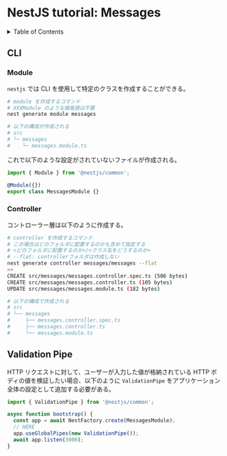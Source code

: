 # NestJS tutorial: Messages

<!-- START doctoc generated TOC please keep comment here to allow auto update -->
<!-- DON'T EDIT THIS SECTION, INSTEAD RE-RUN doctoc TO UPDATE -->
<details>
<summary>Table of Contents</summary>

- [CLI](#cli)
  - [Module](#module)
  - [Controller](#controller)
- [Validation Pipe](#validation-pipe)

</details>
<!-- END doctoc generated TOC please keep comment here to allow auto update -->

## CLI

### Module

`nestjs` では CLI を使用して特定のクラスを作成することができる。

```bash
# module を作成するコマンド
# XXXModule のような接尾語は不要
nest generate module messages

# 以下の構成が作成される
# src
# └─ messages
#    └─ messages.module.ts
```

これで以下のような設定がされていないファイルが作成される。

```ts
import { Module } from '@nestjs/common';

@Module({})
export class MessagesModule {}
```

### Controller

コントローラー層は以下のように作成する。

```bash
# controller を作成するコマンド
# この場合はどのフォルダに配置するのかも含めて指定する
# <どのフォルダに配置するのか>/<クラス名をどうするのか>
# --flat: controllerフォルダは作成しない
nest generate controller messages/messages --flat
>>
CREATE src/messages/messages.controller.spec.ts (506 bytes)
CREATE src/messages/messages.controller.ts (105 bytes)
UPDATE src/messages/messages.module.ts (182 bytes)

# 以下の構成で作成される
# src
# └── messages
#     ├── messages.controller.spec.ts
#     ├── messages.controller.ts
#     └── messages.module.ts
```

## Validation Pipe

HTTP リクエストに対して、ユーザーが入力した値が格納されている HTTP ボディの値を検証したい場合、以下のように `ValidationPipe` をアプリケーション全体の設定として追加する必要がある。

```ts
import { ValidationPipe } from '@nestjs/common';

async function bootstrap() {
  const app = await NestFactory.create(MessagesModule);
  // HERE
  app.useGlobalPipes(new ValidationPipe());
  await app.listen(3000);
}
```
